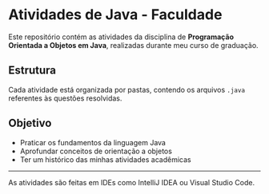 # Atividades de Java - Faculdade

Este repositório contém as atividades da disciplina de **Programação Orientada a Objetos em Java**, realizadas durante meu curso de graduação.

## Estrutura

Cada atividade está organizada por pastas, contendo os arquivos `.java` referentes às questões resolvidas.

## Objetivo

- Praticar os fundamentos da linguagem Java
- Aprofundar conceitos de orientação a objetos
- Ter um histórico das minhas atividades acadêmicas

---

As atividades são feitas em IDEs como IntelliJ IDEA ou Visual Studio Code.
